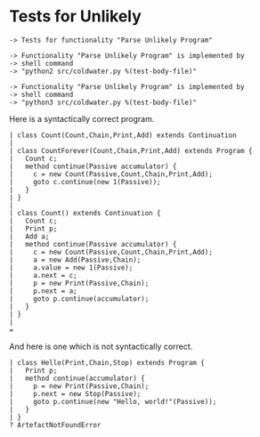 Tests for Unlikely
==================

    -> Tests for functionality "Parse Unlikely Program"

    -> Functionality "Parse Unlikely Program" is implemented by
    -> shell command
    -> "python2 src/coldwater.py %(test-body-file)"

    -> Functionality "Parse Unlikely Program" is implemented by
    -> shell command
    -> "python3 src/coldwater.py %(test-body-file)"

Here is a syntactically correct program.

    | class Count(Count,Chain,Print,Add) extends Continuation
    | 
    | class CountForever(Count,Chain,Print,Add) extends Program {
    |   Count c;
    |   method continue(Passive accumulator) {
    |     c = new Count(Passive,Count,Chain,Print,Add);
    |     goto c.continue(new 1(Passive));
    |   }
    | }
    | 
    | class Count() extends Continuation {
    |   Count c;
    |   Print p;
    |   Add a;
    |   method continue(Passive accumulator) {
    |     c = new Count(Passive,Count,Chain,Print,Add);
    |     a = new Add(Passive,Chain);
    |     a.value = new 1(Passive);
    |     a.next = c;
    |     p = new Print(Passive,Chain);
    |     p.next = a;
    |     goto p.continue(accumulator);
    |   }
    | }
    | 
    = 

And here is one which is not syntactically correct.

    | class Hello(Print,Chain,Stop) extends Program {
    |   Print p;
    |   method continue(accumulator) {
    |     p = new Print(Passive,Chain);
    |     p.next = new Stop(Passive);
    |     goto p.continue(new "Hello, world!"(Passive));
    |   }
    | }
    ? ArtefactNotFoundError
